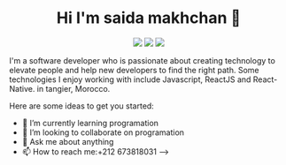

<h1 align="center">Hi I'm saida makhchan 👋 </h1>
<p align="center">
    <a href="https://www.linkedin.com/in/saida makhchan"><img src="https://img.shields.io/badge/linkedin-230177?style=flat&logo=linkedin&logoColor=white"/></a>
    <a href="https://www.youtube.com/c/DevDynamos"><img src="https://img.shields.io/badge/youtube-FF0000?style=flat&logo=youtube&logoColor=white"/></a>
    <a href="https://www.instagram.com/saida makhchan"><img src="https://img.shields.io/badge/instagram-E4405F?style=flat&logo=instagram&logoColor=white"/></a>
</p>


I'm a software developer who is passionate about creating technology to elevate people and help new developers to find the right path. Some technologies I enjoy working with include Javascript, ReactJS and React-Native. in tangier, Morocco.

Here are some ideas to get you started:


- 🌱 I’m currently learning programation
- 👯 I’m looking to collaborate on programation
- 💬 Ask me about anything
- 📫 How to reach me:+212 673818031
-->

